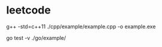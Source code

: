 leetcode
========

g++ -std=c++11 ./cpp/example/example.cpp -o example.exe

go test -v ./go/example/
